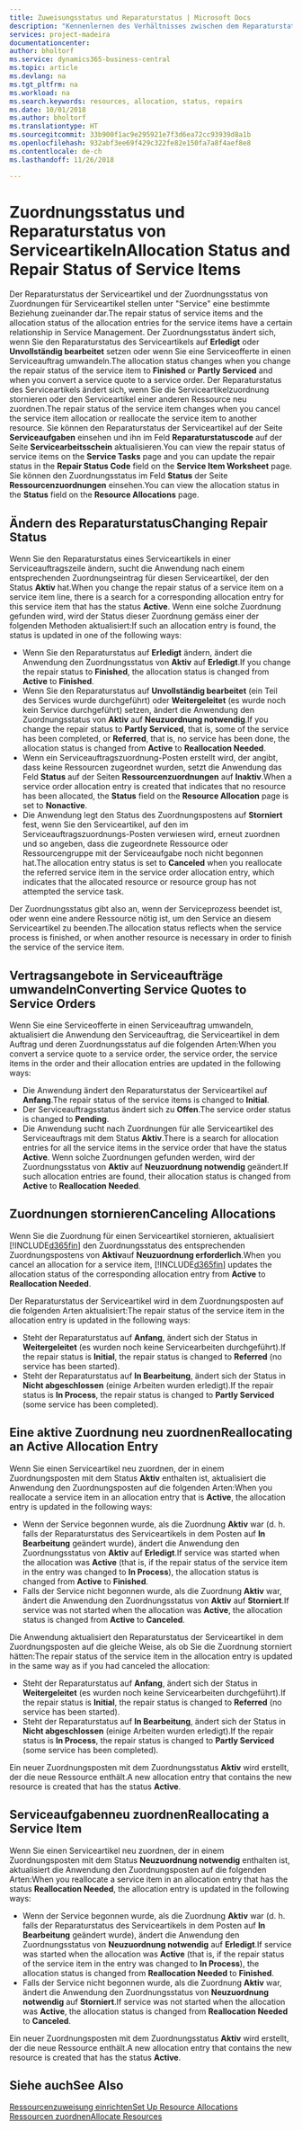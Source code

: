 ```yaml
---
title: Zuweisungsstatus und Reparaturstatus | Microsoft Docs
description: "Kennenlernen des Verhältnisses zwischen dem Reparaturstatus der Serviceartikel und dem Zuordnungsstatus von Zuordnungen."
services: project-madeira
documentationcenter: 
author: bholtorf
ms.service: dynamics365-business-central
ms.topic: article
ms.devlang: na
ms.tgt_pltfrm: na
ms.workload: na
ms.search.keywords: resources, allocation, status, repairs
ms.date: 10/01/2018
ms.author: bholtorf
ms.translationtype: HT
ms.sourcegitcommit: 33b900f1ac9e295921e7f3d6ea72cc93939d8a1b
ms.openlocfilehash: 932abf3ee69f429c322fe82e150fa7a8f4aef8e8
ms.contentlocale: de-ch
ms.lasthandoff: 11/26/2018

---
```

# <a name="allocation-status-and-repair-status-of-service-items"></a><span data-ttu-id="7bd84-103">Zuordnungsstatus und Reparaturstatus von Serviceartikeln</span><span class="sxs-lookup"><span data-stu-id="7bd84-103">Allocation Status and Repair Status of Service Items</span></span>
<span data-ttu-id="7bd84-104">Der Reparaturstatus der Serviceartikel und der Zuordnungsstatus von Zuordnungen für Serviceartikel stellen unter "Service" eine bestimmte Beziehung zueinander dar.</span><span class="sxs-lookup"><span data-stu-id="7bd84-104">The repair status of service items and the allocation status of the allocation entries for the service items have a certain relationship in Service Management.</span></span> <span data-ttu-id="7bd84-105">Der Zuordnungsstatus ändert sich, wenn Sie den Reparaturstatus des Serviceartikels auf **Erledigt** oder **Unvollständig bearbeitet** setzen oder wenn Sie eine Serviceofferte in einen Serviceauftrag umwandeln.</span><span class="sxs-lookup"><span data-stu-id="7bd84-105">The allocation status changes when you change the repair status of the service item to **Finished** or **Partly Serviced** and when you convert a service quote to a service order.</span></span> <span data-ttu-id="7bd84-106">Der Reparaturstatus des Serviceartikels ändert sich, wenn Sie die Serviceartikelzuordnung stornieren oder den Serviceartikel einer anderen Ressource neu zuordnen.</span><span class="sxs-lookup"><span data-stu-id="7bd84-106">The repair status of the service item changes when you cancel the service item allocation or reallocate the service item to another resource.</span></span> <span data-ttu-id="7bd84-107">Sie können den Reparaturstatus der Serviceartikel auf der Seite **Serviceaufgaben** einsehen und ihn im Feld **Reparaturstatuscode** auf der Seite **Servicearbeitsschein** aktualisieren.</span><span class="sxs-lookup"><span data-stu-id="7bd84-107">You can view the repair status of service items on the **Service Tasks** page and you can update the repair status in the **Repair Status Code** field on the **Service Item Worksheet** page.</span></span> <span data-ttu-id="7bd84-108">Sie können den Zuordnungsstatus im Feld **Status** der Seite **Ressourcenzuordnungen** einsehen.</span><span class="sxs-lookup"><span data-stu-id="7bd84-108">You can view the allocation status in the **Status** field on the **Resource Allocations** page.</span></span>  
  
## <a name="changing-repair-status"></a><span data-ttu-id="7bd84-109">Ändern des Reparaturstatus</span><span class="sxs-lookup"><span data-stu-id="7bd84-109">Changing Repair Status</span></span>  
<span data-ttu-id="7bd84-110">Wenn Sie den Reparaturstatus eines Serviceartikels in einer Serviceauftragszeile ändern, sucht die Anwendung nach einem entsprechenden Zuordnungseintrag für diesen Serviceartikel, der den Status **Aktiv** hat.</span><span class="sxs-lookup"><span data-stu-id="7bd84-110">When you change the repair status of a service item on a service item line, there is a search for a corresponding allocation entry for this service item that has the status **Active**.</span></span> <span data-ttu-id="7bd84-111">Wenn eine solche Zuordnung gefunden wird, wird der Status dieser Zuordnung gemäss einer der folgenden Methoden aktualisiert:</span><span class="sxs-lookup"><span data-stu-id="7bd84-111">If such an allocation entry is found, the status is updated in one of the following ways:</span></span>  
  
* <span data-ttu-id="7bd84-112">Wenn Sie den Reparaturstatus auf **Erledigt** ändern, ändert die Anwendung den Zuordnungsstatus von **Aktiv** auf **Erledigt**.</span><span class="sxs-lookup"><span data-stu-id="7bd84-112">If you change the repair status to **Finished**, the allocation status is changed from **Active** to **Finished**.</span></span>  
* <span data-ttu-id="7bd84-113">Wenn Sie den Reparaturstatus auf **Unvollständig bearbeitet** (ein Teil des Services wurde durchgeführt) oder **Weitergeleitet** (es wurde noch kein Service durchgeführt) setzen, ändert die Anwendung den Zuordnungsstatus von **Aktiv** auf **Neuzuordnung notwendig**.</span><span class="sxs-lookup"><span data-stu-id="7bd84-113">If you change the repair status to **Partly Serviced**, that is, some of the service has been completed, or **Referred**, that is, no service has been done, the allocation status is changed from **Active** to **Reallocation Needed**.</span></span>  
* <span data-ttu-id="7bd84-114">Wenn ein Serviceauftragszuordnung-Posten erstellt wird, der angibt, dass keine Ressourcen zugeordnet wurden, setzt die Anwendung das Feld **Status** auf der Seiten **Ressourcenzuordnungen** auf **Inaktiv**.</span><span class="sxs-lookup"><span data-stu-id="7bd84-114">When a service order allocation entry is created that indicates that no resource has been allocated, the **Status** field on the **Resource Allocation** page is set to **Nonactive**.</span></span>  
* <span data-ttu-id="7bd84-115">Die Anwendung legt den Status des Zuordnungspostens auf **Storniert** fest, wenn Sie den Serviceartikel, auf den im Serviceauftragszuordnungs-Posten verwiesen wird, erneut zuordnen und so angeben, dass die zugeordnete Ressource oder Ressourcengruppe mit der Serviceaufgabe noch nicht begonnen hat.</span><span class="sxs-lookup"><span data-stu-id="7bd84-115">The allocation entry status is set to **Canceled** when you reallocate the referred service item in the service order allocation entry, which indicates that the allocated resource or resource group has not attempted the service task.</span></span>  
  
<span data-ttu-id="7bd84-116">Der Zuordnungsstatus gibt also an, wenn der Serviceprozess beendet ist, oder wenn eine andere Ressource nötig ist, um den Service an diesem Serviceartikel zu beenden.</span><span class="sxs-lookup"><span data-stu-id="7bd84-116">The allocation status reflects when the service process is finished, or when another resource is necessary in order to finish the service of the service item.</span></span>  
  
## <a name="converting-service-quotes-to-service-orders"></a><span data-ttu-id="7bd84-117">Vertragsangebote in Serviceaufträge umwandeln</span><span class="sxs-lookup"><span data-stu-id="7bd84-117">Converting Service Quotes to Service Orders</span></span>  
<span data-ttu-id="7bd84-118">Wenn Sie eine Serviceofferte in einen Serviceauftrag umwandeln, aktualisiert die Anwendung den Serviceauftrag, die Serviceartikel in dem Auftrag und deren Zuordnungsstatus auf die folgenden Arten:</span><span class="sxs-lookup"><span data-stu-id="7bd84-118">When you convert a service quote to a service order, the service order, the service items in the order and their allocation entries are updated in the following ways:</span></span>  
  
* <span data-ttu-id="7bd84-119">Die Anwendung ändert den Reparaturstatus der Serviceartikel auf **Anfang**.</span><span class="sxs-lookup"><span data-stu-id="7bd84-119">The repair status of the service items is changed to **Initial**.</span></span>  
* <span data-ttu-id="7bd84-120">Der Serviceauftragsstatus ändert sich zu **Offen**.</span><span class="sxs-lookup"><span data-stu-id="7bd84-120">The service order status is changed to **Pending**.</span></span>  
* <span data-ttu-id="7bd84-121">Die Anwendung sucht nach Zuordnungen für alle Serviceartikel des Serviceauftrags mit dem Status **Aktiv**.</span><span class="sxs-lookup"><span data-stu-id="7bd84-121">There is a search for allocation entries for all the service items in the service order that have the status **Active**.</span></span> <span data-ttu-id="7bd84-122">Wenn solche Zuordnungen gefunden werden, wird der Zuordnungsstatus von **Aktiv** auf **Neuzuordnung notwendig** geändert.</span><span class="sxs-lookup"><span data-stu-id="7bd84-122">If such allocation entries are found, their allocation status is changed from **Active** to **Reallocation Needed**.</span></span>  
  
## <a name="canceling-allocations"></a><span data-ttu-id="7bd84-123">Zuordnungen stornieren</span><span class="sxs-lookup"><span data-stu-id="7bd84-123">Canceling Allocations</span></span>  
<span data-ttu-id="7bd84-124">Wenn Sie die Zuordnung für einen Serviceartikel stornieren, aktualisiert [!INCLUDE[d365fin](includes/d365fin_md.md)] den Zuordnungsstatus des entsprechenden Zuordnungspostens von **Aktiv**auf **Neuzuordnung erforderlich**.</span><span class="sxs-lookup"><span data-stu-id="7bd84-124">When you cancel an allocation for a service item, [!INCLUDE[d365fin](includes/d365fin_md.md)] updates the allocation status of the corresponding allocation entry from **Active** to **Reallocation Needed**.</span></span>

<span data-ttu-id="7bd84-125">Der Reparaturstatus der Serviceartikel wird in dem Zuordnungsposten auf die folgenden Arten aktualisiert:</span><span class="sxs-lookup"><span data-stu-id="7bd84-125">The repair status of the service item in the allocation entry is updated in the following ways:</span></span>  
  
* <span data-ttu-id="7bd84-126">Steht der Reparaturstatus auf **Anfang**, ändert sich der Status in **Weitergeleitet** (es wurden noch keine Servicearbeiten durchgeführt).</span><span class="sxs-lookup"><span data-stu-id="7bd84-126">If the repair status is **Initial**, the repair status is changed to **Referred** (no service has been started).</span></span>  
* <span data-ttu-id="7bd84-127">Steht der Reparaturstatus auf **In Bearbeitung**, ändert sich der Status in **Nicht abgeschlossen** (einige Arbeiten wurden erledigt).</span><span class="sxs-lookup"><span data-stu-id="7bd84-127">If the repair status is **In Process**, the repair status is changed to **Partly Serviced** (some service has been completed).</span></span>  
  
## <a name="reallocating-an-active-allocation-entry"></a><span data-ttu-id="7bd84-128">Eine aktive Zuordnung neu zuordnen</span><span class="sxs-lookup"><span data-stu-id="7bd84-128">Reallocating an Active Allocation Entry</span></span>  
<span data-ttu-id="7bd84-129">Wenn Sie einen Serviceartikel neu zuordnen, der in einem Zuordnungsposten mit dem Status **Aktiv** enthalten ist, aktualisiert die Anwendung den Zuordnungsposten auf die folgenden Arten:</span><span class="sxs-lookup"><span data-stu-id="7bd84-129">When you reallocate a service item in an allocation entry that is **Active**, the allocation entry is updated in the following ways:</span></span>  
  
* <span data-ttu-id="7bd84-130">Wenn der Service begonnen wurde, als die Zuordnung **Aktiv** war (d. h. falls der Reparaturstatus des Serviceartikels in dem Posten auf **In Bearbeitung** geändert wurde), ändert die Anwendung den Zuordnungsstatus von **Aktiv** auf **Erledigt**.</span><span class="sxs-lookup"><span data-stu-id="7bd84-130">If service was started when the allocation was **Active** (that is, if the repair status of the service item in the entry was changed to **In Process**), the allocation status is changed from **Active** to **Finished**.</span></span>  
* <span data-ttu-id="7bd84-131">Falls der Service nicht begonnen wurde, als die Zuordnung **Aktiv** war, ändert die Anwendung den Zuordnungsstatus von **Aktiv** auf **Storniert**.</span><span class="sxs-lookup"><span data-stu-id="7bd84-131">If service was not started when the allocation was **Active**, the allocation status is changed from **Active** to **Canceled**.</span></span>  
  
<span data-ttu-id="7bd84-132">Die Anwendung aktualisiert den Reparaturstatus der Serviceartikel in dem Zuordnungsposten auf die gleiche Weise, als ob Sie die Zuordnung storniert hätten:</span><span class="sxs-lookup"><span data-stu-id="7bd84-132">The repair status of the service item in the allocation entry is updated in the same way as if you had canceled the allocation:</span></span>  
  
* <span data-ttu-id="7bd84-133">Steht der Reparaturstatus auf **Anfang**, ändert sich der Status in **Weitergeleitet** (es wurden noch keine Servicearbeiten durchgeführt).</span><span class="sxs-lookup"><span data-stu-id="7bd84-133">If the repair status is **Initial**, the repair status is changed to **Referred** (no service has been started).</span></span>  
* <span data-ttu-id="7bd84-134">Steht der Reparaturstatus auf **In Bearbeitung**, ändert sich der Status in **Nicht abgeschlossen** (einige Arbeiten wurden erledigt).</span><span class="sxs-lookup"><span data-stu-id="7bd84-134">If the repair status is **In Process**, the repair status is changed to **Partly Serviced** (some service has been completed).</span></span>  
  
<span data-ttu-id="7bd84-135">Ein neuer Zuordnungsposten mit dem Zuordnungsstatus **Aktiv** wird erstellt, der die neue Ressource enthält.</span><span class="sxs-lookup"><span data-stu-id="7bd84-135">A new allocation entry that contains the new resource is created that has the status **Active**.</span></span>  
  
## <a name="reallocating-a-service-item"></a><span data-ttu-id="7bd84-136">Serviceaufgabenneu zuordnen</span><span class="sxs-lookup"><span data-stu-id="7bd84-136">Reallocating a Service Item</span></span>  
<span data-ttu-id="7bd84-137">Wenn Sie einen Serviceartikel neu zuordnen, der in einem Zuordnungsposten mit dem Status **Neuzuordnung notwendig** enthalten ist, aktualisiert die Anwendung den Zuordnungsposten auf die folgenden Arten:</span><span class="sxs-lookup"><span data-stu-id="7bd84-137">When you reallocate a service item in an allocation entry that has the status **Reallocation Needed**, the allocation entry is updated in the following ways:</span></span>  
  
* <span data-ttu-id="7bd84-138">Wenn der Service begonnen wurde, als die Zuordnung **Aktiv** war (d. h. falls der Reparaturstatus des Serviceartikels in dem Posten auf **In Bearbeitung** geändert wurde), ändert die Anwendung den Zuordnungsstatus von **Neuzuordnung notwendig** auf **Erledigt**.</span><span class="sxs-lookup"><span data-stu-id="7bd84-138">If service was started when the allocation was **Active** (that is, if the repair status of the service item in the entry was changed to **In Process**), the allocation status is changed from **Reallocation Needed** to **Finished**.</span></span>  
* <span data-ttu-id="7bd84-139">Falls der Service nicht begonnen wurde, als die Zuordnung **Aktiv** war, ändert die Anwendung den Zuordnungsstatus von **Neuzuordnung notwendig** auf **Storniert**.</span><span class="sxs-lookup"><span data-stu-id="7bd84-139">If service was not started when the allocation was **Active**, the allocation status is changed from **Reallocation Needed** to **Canceled**.</span></span>  
  
<span data-ttu-id="7bd84-140">Ein neuer Zuordnungsposten mit dem Zuordnungsstatus **Aktiv** wird erstellt, der die neue Ressource enthält.</span><span class="sxs-lookup"><span data-stu-id="7bd84-140">A new allocation entry that contains the new resource is created that has the status **Active**.</span></span>  
  
## <a name="see-also"></a><span data-ttu-id="7bd84-141">Siehe auch</span><span class="sxs-lookup"><span data-stu-id="7bd84-141">See Also</span></span>  
[<span data-ttu-id="7bd84-142">Ressourcenzuweisung einrichten</span><span class="sxs-lookup"><span data-stu-id="7bd84-142">Set Up Resource Allocations</span></span>](service-how-setup-resource-allocation.md)  
[<span data-ttu-id="7bd84-143">Ressourcen zuordnen</span><span class="sxs-lookup"><span data-stu-id="7bd84-143">Allocate Resources</span></span>](service-how-to-allocate-resources.md)  


